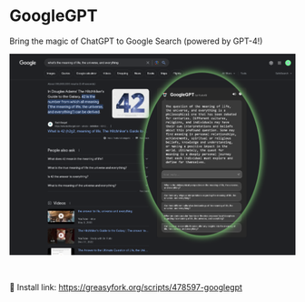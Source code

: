 # GoogleGPT
Bring the magic of ChatGPT to Google Search (powered by GPT-4!)

![](https://raw.githubusercontent.com/KudoAI/googlegpt/main/media/images/screenshots/meaning-of-life-dark-demo.png)

<br>

🚀 Install link: https://greasyfork.org/scripts/478597-googlegpt
